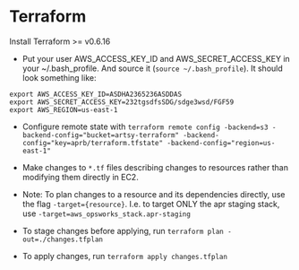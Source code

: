 # Terraform

Install Terraform >= v0.6.16

- Put your user AWS_ACCESS_KEY_ID and AWS_SECRET_ACCESS_KEY in your ~/.bash_profile. And source it (`source ~/.bash_profile`).  It should look something like:

```
export AWS_ACCESS_KEY_ID=ASDHA2365236ASDDAS
export AWS_SECRET_ACCESS_KEY=232tgsdfsSDG/sdge3wsd/FGF59
export AWS_REGION=us-east-1
```

- Configure remote state with `terraform remote config -backend=s3 -backend-config="bucket=artsy-terraform" -backend-config="key=aprb/terraform.tfstate" -backend-config="region=us-east-1"`

- Make changes to `*.tf` files describing changes to resources rather than modifying them directly in EC2.

- Note: To plan changes to a resource and its dependencies directly, use the flag `-target={resource}`.  I.e. to target ONLY the apr staging stack, use `-target=aws_opsworks_stack.apr-staging`

- To stage changes before applying, run `terraform plan -out=./changes.tfplan`

- To apply changes, run `terraform apply changes.tfplan`
